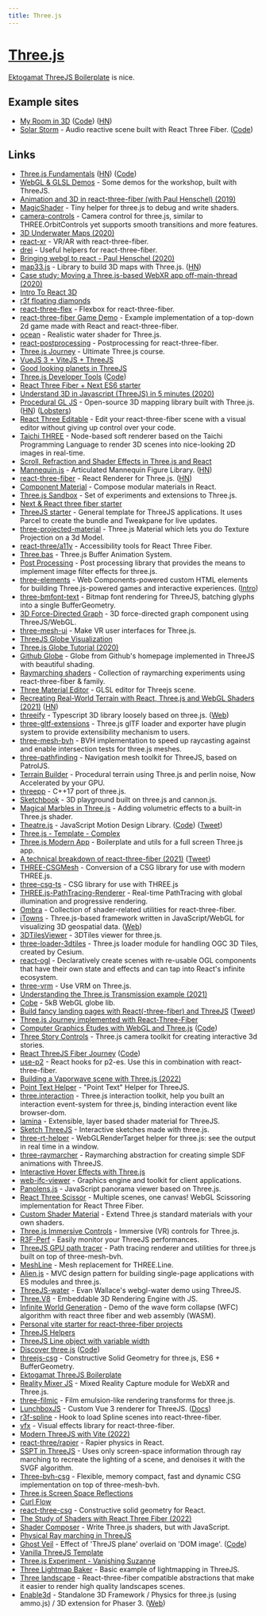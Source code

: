 ```yaml
---
title: Three.js
---
```


# [Three.js](https://threejs.org/)

[Ektogamat ThreeJS Boilerplate](https://github.com/ektogamat/threejs-andy-bolierplate) is nice.

## Example sites

- [My Room in 3D](https://my-room-in-3d.vercel.app/) ([Code](https://github.com/brunosimon/my-room-in-3d)) ([HN](https://news.ycombinator.com/item?id=28496650))
- [Solar Storm](https://solarstorm.netlify.app/) - Audio reactive scene built with React Three Fiber. ([Code](https://github.com/winkerVSbecks/solarstorm))

## Links

- [Three.js Fundamentals](https://threejsfundamentals.org/threejs/lessons/threejs-fundamentals.html) ([HN](https://news.ycombinator.com/item?id=19944990)) ([Code](https://github.com/httpstersk/three-js-fundamentals-r3f))
- [WebGL & GLSL Demos](http://three-demos.glitch.me/) - Some demos for the workshop, built with ThreeJS.
- [Animation and 3D in react-three-fiber (with Paul Henschel) (2019)](https://www.youtube.com/watch?v=1rP3nNY2hTo)
- [MagicShader](https://github.com/luruke/magicshader) - Tiny helper for three.js to debug and write shaders.
- [camera-controls](https://github.com/yomotsu/camera-controls) - Camera control for three.js, similar to THREE.OrbitControls yet supports smooth transitions and more features.
- [3D Underwater Maps (2020)](https://vulkd.com/articles/3d-underwater-maps/)
- [react-xr](https://github.com/react-spring/react-xr) - VR/AR with react-three-fiber.
- [drei](https://github.com/pmndrs/drei) - Useful helpers for react-three-fiber.
- [Bringing webgl to react - Paul Henschel (2020)](https://www.youtube.com/watch?v=YyqBdN71nFs)
- [map33.js](https://github.com/blaze33/map33.js) - Library to build 3D maps with Three.js. ([HN](https://news.ycombinator.com/item?id=23762403))
- [Case study: Moving a Three.js-based WebXR app off-main-thread (2020)](https://surma.dev/things/omt-for-three-xr/)
- [Intro To React 3D](https://www.leveluptutorials.com/tutorials/react-3d)
- [r3f floating diamonds](https://codesandbox.io/embed/r3f-floating-diamonds-prb9t)
- [react-three-flex](https://github.com/pmndrs/react-three-flex) - Flexbox for react-three-fiber.
- [react-three-fiber Game Demo](https://github.com/coldi/r3f-game-demo) - Example implementation of a top-down 2d game made with React and react-three-fiber.
- [ocean](https://github.com/jbouny/ocean) - Realistic water shader for Three.js.
- [react-postprocessing](https://github.com/pmndrs/react-postprocessing) - Postprocessing for react-three-fiber.
- [Three.js Journey](https://threejs-journey.xyz/) - Ultimate Three.js course.
- [VueJS 3 + ViteJS + ThreeJS](https://github.com/troisjs/trois)
- [Good looking planets in ThreeJS](https://github.com/Astrak/three-planets)
- [Three.js Developer Tools](https://chrome.google.com/webstore/detail/threejs-developer-tools/ebpnegggocnnhleeicgljbedjkganaek) ([Code](https://github.com/threejs/three-devtools))
- [React Three Fiber + Next ES6 starter](https://github.com/RenaudROHLINGER/r3f-next-starter)
- [Understand 3D in Javascript (ThreeJS) in 5 minutes (2020)](https://www.jesuisundev.com/en/understand-threejs/)
- [Procedural GL JS](https://github.com/felixpalmer/procedural-gl-js) - Open-source 3D mapping library built with Three.js. ([HN](https://news.ycombinator.com/item?id=25160959)) ([Lobsters](https://lobste.rs/s/tvk0q4/procedural_gl_js_open_source_3d_mapping))
- [React Three Editable](https://github.com/AndrewPrifer/react-three-editable) - Edit your react-three-fiber scene with a visual editor without giving up control over your code.
- [Taichi THREE](https://github.com/taichi-dev/taichi_three) - Node-based soft renderer based on the Taichi Programming Language to render 3D scenes into nice-looking 2D images in real-time.
- [Scroll, Refraction and Shader Effects in Three.js and React](https://github.com/drcmda/the-substance)
- [Mannequin.js](https://boytchev.github.io/mannequin.js/) - Articulated Mannequin Figure Library. ([HN](https://news.ycombinator.com/item?id=25302602))
- [react-three-fiber](https://github.com/pmndrs/react-three-fiber) - React Renderer for Three.js. ([HN](https://news.ycombinator.com/item?id=28189977))
- [Component Material](https://github.com/pmndrs/component-material) - Compose modular materials in React.
- [Three.js Sandbox](https://github.com/gkjohnson/threejs-sandbox) - Set of experiments and extensions to Three.js.
- [Next & React three fiber starter](https://github.com/pmndrs/react-three-next)
- [ThreeJS starter](https://github.com/kekkorider/threejs-starter) - General template for ThreeJS applications. It uses Parcel to create the bundle and Tweakpane for live updates.
- [three-projected-material](https://github.com/marcofugaro/three-projected-material) - Three.js Material which lets you do Texture Projection on a 3d Model.
- [react-three/a11y](https://github.com/pmndrs/react-three-a11y) - Accessibility tools for React Three Fiber.
- [Three.bas](https://github.com/zadvorsky/three.bas) - Three.js Buffer Animation System.
- [Post Processing](https://github.com/vanruesc/postprocessing) - Post processing library that provides the means to implement image filter effects for three.js.
- [three-elements](https://github.com/hmans/three-elements) - Web Components-powered custom HTML elements for building Three.js-powered games and interactive experiences. ([Intro](https://hmans.co/posts/2021-01-18-three-elements/))
- [three-bmfont-text](https://github.com/Jam3/three-bmfont-text) - Bitmap font rendering for ThreeJS, batching glyphs into a single BufferGeometry.
- [3D Force-Directed Graph](https://github.com/vasturiano/3d-force-graph) - 3D force-directed graph component using ThreeJS/WebGL.
- [three-mesh-ui](https://github.com/felixmariotto/three-mesh-ui) - Make VR user interfaces for Three.js.
- [ThreeJS Globe Visualization](https://github.com/vasturiano/three-globe)
- [Three.js Globe Tutorial (2020)](https://www.timcchang.com/posts/threejs-globe)
- [Github Globe](https://github.com/janarosmonaliev/github-globe) - Globe from Github's homepage implemented in ThreeJS with beautiful shading.
- [Raymarching shaders](https://github.com/gsimone/r3f-raymarching) - Collection of raymarching experiments using react-three-fiber & family.
- [Three Material Editor](https://github.com/RenaudRohlinger/three-material-editor) - GLSL editor for Threejs scene.
- [Recreating Real-World Terrain with React, Three.js and WebGL Shaders (2021)](https://techblog.geekyants.com/recreating-real-world-terrain-with-react-threejs-and-webgl-shaders-1) ([HN](https://news.ycombinator.com/item?id=26239236))
- [threeify](https://github.com/threeify/threeify) - Typescript 3D library loosely based on three.js. ([Web](https://threeify.org/))
- [three-gltf-extensions](https://github.com/takahirox/three-gltf-extensions) - Three.js glTF loader and exporter have plugin system to provide extensibility mechanism to users.
- [three-mesh-bvh](https://github.com/gkjohnson/three-mesh-bvh) - BVH implementation to speed up raycasting against and enable intersection tests for three.js meshes.
- [three-pathfinding](https://github.com/donmccurdy/three-pathfinding) - Navigation mesh toolkit for ThreeJS, based on PatrolJS.
- [Terrain Builder](https://github.com/FarazzShaikh/Terrain-Builder) - Procedural terrain using Three.js and perlin noise, Now Accelerated by your GPU.
- [threepp](https://github.com/markaren/threepp) - C++17 port of three.js.
- [Sketchbook](https://github.com/swift502/Sketchbook) - 3D playground built on three.js and cannon.js.
- [Magical Marbles in Three.js](https://github.com/mattrossman/magic-marble-tutorial) - Adding volumetric effects to a built-in Three.js shader.
- [Theatre.js](https://www.theatrejs.com/) - JavaScript Motion Design Library. ([Code](https://github.com/AriaMinaei/theatre)) ([Tweet](https://twitter.com/AndrewPrifer/status/1570071903469031425))
- [Three.js - Template - Complex](https://github.com/brunosimon/threejs-template-complex)
- [Three.js Modern App](https://github.com/marcofugaro/threejs-modern-app) - Boilerplate and utils for a full screen Three.js app.
- [A technical breakdown of react-three-fiber (2021)](https://codyb.co/articles/a-technical-breakdown-of-react-three-fiber) ([Tweet](https://twitter.com/0xca0a/status/1451599485977731078))
- [THREE-CSGMesh](https://github.com/manthrax/THREE-CSGMesh) - Conversion of a CSG library for use with modern THREE.js.
- [three-csg-ts](https://github.com/Jiro-Digital/three-csg-ts) - CSG library for use with THREE.js
- [THREE.js-PathTracing-Renderer](https://github.com/erichlof/THREE.js-PathTracing-Renderer) - Real-time PathTracing with global illumination and progressive rendering.
- [Ombra](https://github.com/gsimone/ombra) - Collection of shader-related utilities for react-three-fiber.
- [iTowns](https://github.com/iTowns/itowns) - Three.js-based framework written in JavaScript/WebGL for visualizing 3D geospatial data. ([Web](http://www.itowns-project.org/))
- [3DTilesViewer](https://github.com/ebeaufay/3DTilesViewer) - 3DTiles viewer for three.js.
- [three-loader-3dtiles](https://github.com/nytimes/three-loader-3dtiles) - Three.js loader module for handling OGC 3D Tiles, created by Cesium.
- [react-ogl](https://github.com/pmndrs/react-ogl) - Declaratively create scenes with re-usable OGL components that have their own state and effects and can tap into React's infinite ecosystem.
- [three-vrm](https://github.com/pixiv/three-vrm) - Use VRM on Three.js.
- [Understanding the Three.js Transmission example (2021)](https://medium.com/geekculture/understanding-the-three-js-transmission-example-13e952a8ab55)
- [Cobe](https://github.com/shuding/cobe) - 5kB WebGL globe lib.
- [Build fancy landing pages with React(-three-fiber) and ThreeJS](https://0xca0a.gumroad.com/l/B4N4N4S) ([Tweet](https://twitter.com/0xca0a/status/1445409346305892353))
- [Three.js Journey implemented with React-Three-Fiber](https://github.com/slorber/react-three-fiber-journey)
- [Computer Graphics Études with WebGL and Three.js](https://boytchev.github.io/etudes/) ([Code](https://github.com/boytchev/etudes))
- [Three Story Controls](https://github.com/nytimes/three-story-controls) - Three.js camera toolkit for creating interactive 3d stories.
- [React ThreeJS Fiber Journey](https://journey.pmnd.rs/) ([Code](https://github.com/pmndrs/threejs-journey))
- [use-p2](https://github.com/pmndrs/use-p2) - React hooks for p2-es. Use this in combination with react-three-fiber.
- [Building a Vaporwave scene with Three.js (2022)](https://blog.maximeheckel.com/posts/vaporwave-3d-scene-with-threejs/)
- [Point Text Helper](https://github.com/jniac/three-point-text-helper) - "Point Text" Helper for ThreeJS.
- [three.interaction](https://github.com/jasonChen1982/three.interaction.js) - Three.js interaction toolkit, help you built an interaction event-system for three.js, binding interaction event like browser-dom.
- [lamina](https://github.com/pmndrs/lamina) - Extensible, layer based shader material for ThreeJS.
- [Sketch ThreeJS](https://github.com/ykob/sketch-threejs) - Interactive sketches made with three.js.
- [three-rt-helper](https://github.com/felixmariotto/three-rt-helper) - WebGLRenderTarget helper for three.js: see the output in real time in a window.
- [three-raymarcher](https://github.com/danielesteban/three-raymarcher) - Raymarching abstraction for creating simple SDF animations with ThreeJS.
- [Interactive Hover Effects with Three.js](https://github.com/akella/webgl-mouseover-effects)
- [web-ifc-viewer](https://github.com/IFCjs/web-ifc-viewer) - Graphics engine and toolkit for client applications.
- [Panolens.js](https://github.com/pchen66/panolens.js) - JavaScript panorama viewer based on Three.js.
- [React Three Scissor](https://github.com/pmndrs/react-three-scissor) - Multiple scenes, one canvas! WebGL Scissoring implementation for React Three Fiber.
- [Custom Shader Material](https://github.com/FarazzShaikh/THREE-CustomShaderMaterial) - Extend Three.js standard materials with your own shaders.
- [Three.js Immersive Controls](https://github.com/DePasqualeOrg/three-immersive-controls) - Immersive (VR) controls for Three.js.
- [R3F-Perf](https://github.com/utsuboco/r3f-perf) - Easily monitor your ThreeJS performances.
- [ThreeJS GPU path tracer](https://github.com/gkjohnson/three-gpu-pathtracer) - Path tracing renderer and utilities for three.js built on top of three-mesh-bvh.
- [MeshLine](https://github.com/spite/THREE.MeshLine) - Mesh replacement for THREE.Line.
- [Alien.js](https://github.com/pschroen/alien.js) - MVC design pattern for building single-page applications with ES modules and three.js.
- [ThreeJS-water](https://github.com/martinRenou/threejs-water) - Evan Wallace's webgl-water demo using ThreeJS.
- [Three.V8](https://github.com/fynv/Three.V8) - Embeddable 3D Rendering Engine with JS.
- [Infinite World Generation](https://github.com/JDihlmann/infty) - Demo of the wave form collapse (WFC) algorithm with react three fiber and web assembly (WASM).
- [Personal vite starter for react-three-fiber projects](https://github.com/mattrossman/r3f-vite)
- [ThreeJS Helpers](https://github.com/gsimone/things)
- [ThreeJS Line object with variable width](https://github.com/vasturiano/three-fatline)
- [Discover three.js](https://discoverthreejs.com/) ([Code](https://github.com/looeee/discoverthreejs-site))
- [threejs-csg](https://github.com/looeee/threejs-csg) - Constructive Solid Geometry for three.js, ES6 + BufferGeometry.
- [Ektogamat ThreeJS Boilerplate](https://github.com/ektogamat/threejs-andy-bolierplate)
- [Reality Mixer JS](https://github.com/fabio914/reality-mixer-js) - Mixed Reality Capture module for WebXR and Three.js.
- [three-filmic](https://github.com/donmccurdy/three-filmic) - Film emulsion-like rendering transforms for three.js.
- [LunchboxJS](https://github.com/breakfast-studio/lunchboxjs) - Custom Vue 3 renderer for ThreeJS. ([Docs](https://docs.lunchboxjs.com/))
- [r3f-spline](https://github.com/splinetool/r3f-spline) - Hook to load Spline scenes into react-three-fiber.
- [vfx](https://github.com/hmans/vfx) - Visual effects library for react-three-fiber.
- [Modern ThreeJS with Vite (2022)](https://www.youtube.com/watch?v=TiWRM3J5FlI)
- [react-three/rapier](https://github.com/pmndrs/react-three-rapier) - Rapier physics in React.
- [SSPT in ThreeJS](https://github.com/Domenicobrz/SSPT-in-threejs) - Uses only screen-space information through ray marching to recreate the lighting of a scene, and denoises it with the SVGF algorithm.
- [Three-bvh-csg](https://github.com/gkjohnson/three-bvh-csg) - Flexible, memory compact, fast and dynamic CSG implementation on top of three-mesh-bvh.
- [Three.js Screen Space Reflections](https://github.com/0beqz/screen-space-reflections)
- [Curl Flow](https://github.com/ichitaro/curl-flow)
- [react-three-csg](https://github.com/pmndrs/react-three-csg) - Constructive solid geometry for React.
- [The Study of Shaders with React Three Fiber (2022)](https://blog.maximeheckel.com/posts/the-study-of-shaders-with-react-three-fiber/)
- [Shader Composer](https://github.com/hmans/shader-composer) - Write Three.js shaders, but with JavaScript.
- [Physical Ray marching in ThreeJS](https://github.com/nemutas/physical-raymarchig)
- [Ghost Veil](https://nemutas.github.io/ghost-veil/) - Effect of 'ThreJS plane' overlaid on 'DOM image'. ([Code](https://github.com/nemutas/ghost-veil))
- [Vanilla ThreeJS Template](https://github.com/nemutas/vanilla-three-template)
- [Three.js Experiment - Vanishing Suzanne](https://github.com/Aqro/threejs-vanishing-suzanne)
- [Three Lightmap Baker](https://github.com/lucas-jones/three-lightmap-baker) - Basic example of lightmapping in ThreeJS.
- [Three landscape](https://github.com/nwpointer/three-landscape) - React-three-fiber compatible abstractions that make it easier to render high quality landscapes scenes.
- [Enable3d](https://github.com/enable3d/enable3d) - Standalone 3D Framework / Physics for three.js (using ammo.js) / 3D extension for Phaser 3. ([Web](https://enable3d.io/))
